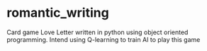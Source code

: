 # romantic_writing

Card game Love Letter written in python using object oriented programming. Intend using Q-learning to train AI to play this game
